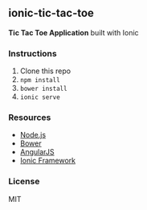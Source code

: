 ## ionic-tic-tac-toe
__Tic Tac Toe Application__ built with Ionic

### Instructions
1. Clone this repo
2. `npm install`
3. `bower install`
4. `ionic serve`

### Resources
* [Node.js](https://nodejs.org/en/)
* [Bower](http://bower.io/#install-bower)
* [AngularJS](https://angularjs.org/)
* [Ionic Framework](http://ionicframework.com/)

### License
MIT